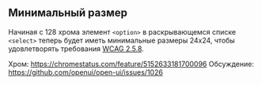 ## Минимальный размер
Начиная с 128 хрома элемент `<option>` в раскрывающемся списке `<select>` теперь будет иметь минимальные размеры 24x24, чтобы удовлетворять требования [WCAG 2.5.8](https://www.w3.org/WAI/WCAG22/Understanding/target-size-minimum.html).

Хром: https://chromestatus.com/feature/5152633181700096
Обсуждение: https://github.com/openui/open-ui/issues/1026
